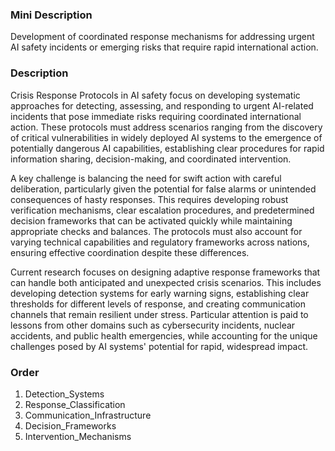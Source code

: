 ### Mini Description

Development of coordinated response mechanisms for addressing urgent AI safety incidents or emerging risks that require rapid international action.

### Description

Crisis Response Protocols in AI safety focus on developing systematic approaches for detecting, assessing, and responding to urgent AI-related incidents that pose immediate risks requiring coordinated international action. These protocols must address scenarios ranging from the discovery of critical vulnerabilities in widely deployed AI systems to the emergence of potentially dangerous AI capabilities, establishing clear procedures for rapid information sharing, decision-making, and coordinated intervention.

A key challenge is balancing the need for swift action with careful deliberation, particularly given the potential for false alarms or unintended consequences of hasty responses. This requires developing robust verification mechanisms, clear escalation procedures, and predetermined decision frameworks that can be activated quickly while maintaining appropriate checks and balances. The protocols must also account for varying technical capabilities and regulatory frameworks across nations, ensuring effective coordination despite these differences.

Current research focuses on designing adaptive response frameworks that can handle both anticipated and unexpected crisis scenarios. This includes developing detection systems for early warning signs, establishing clear thresholds for different levels of response, and creating communication channels that remain resilient under stress. Particular attention is paid to lessons from other domains such as cybersecurity incidents, nuclear accidents, and public health emergencies, while accounting for the unique challenges posed by AI systems' potential for rapid, widespread impact.

### Order

1. Detection_Systems
2. Response_Classification
3. Communication_Infrastructure
4. Decision_Frameworks
5. Intervention_Mechanisms
